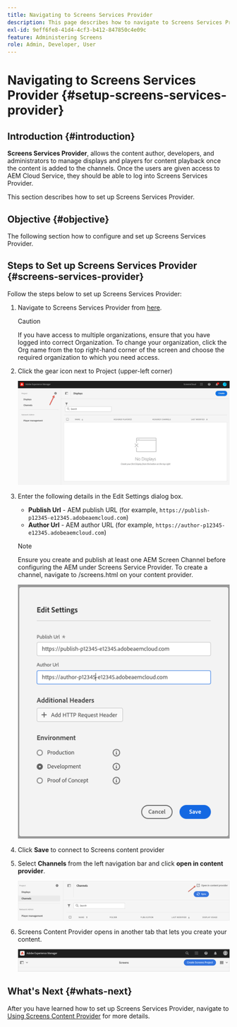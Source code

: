 ```yaml
---
title: Navigating to Screens Services Provider
description: This page describes how to navigate to Screens Services Provider.
exl-id: 9eff6fe8-41d4-4cf3-b412-847850c4e09c
feature: Administering Screens
role: Admin, Developer, User
---
```

# Navigating to Screens Services Provider {#setup-screens-services-provider}

## Introduction {#introduction}

**Screens Services Provider**, allows the content author, developers, and administrators to manage displays and players for content playback once the content is added to the channels. Once the users are given access to AEM Cloud Service, they should be able to log into Screens Services Provider.

This section describes how to set up Screens Services Provider.


## Objective {#objective}

The following section how to configure and set up Screens Services Provider.

## Steps to Set up Screens Services Provider {#screens-services-provider}

Follow the steps below to set up Screens Services Provider:

1. Navigate to Screens Services Provider from [here](https://experience.adobe.com/screens).

   >[!CAUTION]
   >If you have access to multiple organizations, ensure that you have logged into correct Organization. To change your organization, click the Org name from the top right-hand corner of the screen and choose the required organization to which you need access.

2. Click the gear icon next to Project (upper-left corner)
   
   ![image](/help/screens-cloud/assets/configure/configure-screens0.png)

3. Enter the following details in the Edit Settings dialog box.
   * **Publish Url** - AEM publish URL (for example, `https://publish-p12345-e12345.adobeaemcloud.com`)
   * **Author Url** - AEM author URL (for example, `https://author-p12345-e12345.adobeaemcloud.com`)
   
   >[!NOTE]
   >Ensure you create and publish at least one AEM Screen Channel before configuring the AEM under Screens Service Provider. To create a channel, navigate to /screens.html on your content provider.
   
    ![image](/help/screens-cloud/assets/configure/configure-screens4.png)

4.  Click **Save** to connect to Screens content provider

5. Select **Channels** from the left navigation bar and click **open in content provider**. 

   ![image](/help/screens-cloud/assets/configure/configure-screens1.png)

6. Screens Content Provider opens in another tab that lets you create your content.

   ![image](/help/screens-cloud/assets/configure/configure-screens2.png)

## What's Next {#whats-next}

After you have learned how to set up Screens Services Provider, navigate to [Using Screens Content Provider](https://experienceleague.adobe.com/docs/experience-manager-cloud-service/content/screens-as-cloud-service/configure-screens-cloud/using-screens-content-provider.html#screens-content-provider) for more details.
